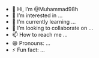 - 👋 Hi, I’m @Muhammad98h
- 👀 I’m interested in ...
- 🌱 I’m currently learning ...
- 💞️ I’m looking to collaborate on ...
- 📫 How to reach me ...
- 😄 Pronouns: ...
- ⚡ Fun fact: ...

<!---
Muhammad98h/Muhammad98h is a ✨ special ✨ repository because its `README.md` (this file) appears on your GitHub profile.
You can click the Preview link to take a look at your changes.
--->
